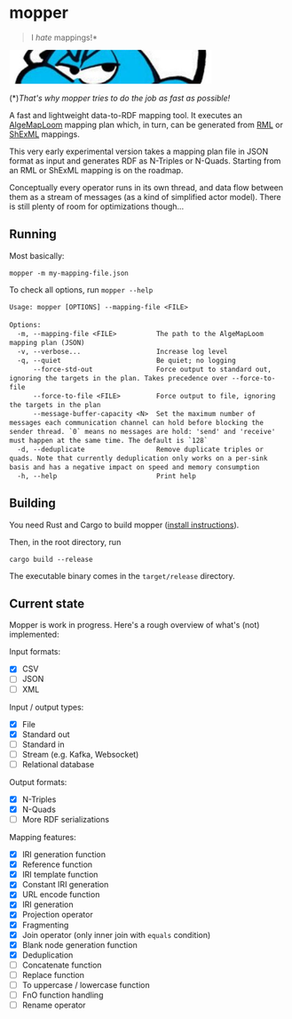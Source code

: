 # mopper

> I *hate* mappings!*

![](mopper.png)

(*)*That's why mopper tries to do the job as fast as possible!*

A fast and lightweight data-to-RDF mapping tool.
It executes an [AlgeMapLoom](https://github.com/s-minoo/algemaploom-rs/blob/main/README.md) mapping plan which,
in turn, can be generated from [RML](https://rml.io/)
or [ShExML](https://shexml.herminiogarcia.com/) mappings.

This very early experimental version takes a mapping plan file in JSON format
as input and generates RDF as N-Triples or N-Quads.
Starting from an RML or ShExML mapping is on the roadmap.

Conceptually every operator runs in its own thread, and data flow between
them as a stream of messages (as a kind of simplified actor model).
There is still plenty of room for optimizations though...

## Running

Most basically:
```
mopper -m my-mapping-file.json
```

To check all options, run `mopper --help`
```
Usage: mopper [OPTIONS] --mapping-file <FILE>

Options:
  -m, --mapping-file <FILE>          The path to the AlgeMapLoom mapping plan (JSON)
  -v, --verbose...                   Increase log level
  -q, --quiet                        Be quiet; no logging
      --force-std-out                Force output to standard out, ignoring the targets in the plan. Takes precedence over --force-to-file
      --force-to-file <FILE>         Force output to file, ignoring the targets in the plan
      --message-buffer-capacity <N>  Set the maximum number of messages each communication channel can hold before blocking the sender thread. `0` means no messages are hold: 'send' and 'receive' must happen at the same time. The default is `128`
  -d, --deduplicate                  Remove duplicate triples or quads. Note that currently deduplication only works on a per-sink basis and has a negative impact on speed and memory consumption
  -h, --help                         Print help
```

## Building
You need Rust and Cargo to build mopper ([install instructions](https://www.rust-lang.org/tools/install)).

Then, in the root directory, run

```
cargo build --release
```

The executable binary comes in the `target/release` directory.


## Current state

Mopper is work in progress. Here's a rough overview of what's (not) implemented:

Input formats: 
- [x] CSV
- [ ] JSON
- [ ] XML

Input / output types:
- [x] File
- [x] Standard out
- [ ] Standard in
- [ ] Stream (e.g. Kafka, Websocket)
- [ ] Relational database

Output formats:
- [x] N-Triples
- [x] N-Quads
- [ ] More RDF serializations

Mapping features:
- [x] IRI generation function
- [x] Reference function
- [x] IRI template function
- [x] Constant IRI generation
- [x] URL encode function
- [x] IRI generation
- [x] Projection operator
- [x] Fragmenting
- [x] Join operator (only inner join with `equals` condition)
- [x] Blank node generation function
- [x] Deduplication
- [ ] Concatenate function
- [ ] Replace function
- [ ] To uppercase  / lowercase function
- [ ] FnO function handling
- [ ] Rename operator
